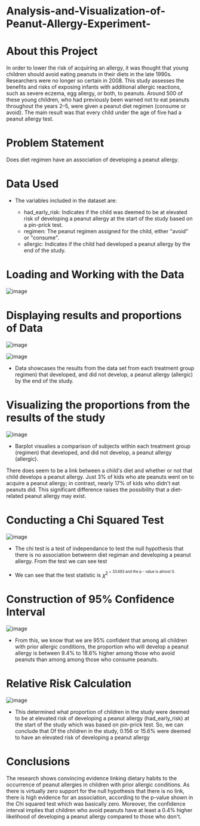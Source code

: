 # Analysis-and-Visualization-of-Peanut-Allergy-Experiment-

# About this Project

In order to lower the risk of acquiring an allergy, it was thought that young children should avoid eating peanuts in their diets in the late 1990s. Researchers were no longer so certain in 2008. This study assesses the benefits and risks of exposing infants with additional allergic reactions, such as severe eczema, egg allergy, or both, to peanuts. Around 500 of these young children, who had previously been warned not to eat peanuts throughout the years 2–5, were given a peanut diet regimen (consume or avoid). The main result was that every child under the age of five had a peanut allergy test.

# Problem Statement

Does diet regimen have an association of developing a peanut allergy.

# Data Used

- The variables included in the dataset are:

    - had_early_risk: Indicates if the child was deemed to be at elevated risk of developing a peanut allergy at the start of the study based on a pin-prick test.
    - regimen: The peanut regimen assigned for the child, either "avoid" or "consume".
    - allergic: Indicates if the child had developed a peanut allergy by the end of the study.


# Loading and Working with the Data 

![image](https://user-images.githubusercontent.com/126027138/221912892-f2e3d22a-7569-47b3-8ad0-20ecdb515e65.png)


# Displaying results and proportions of Data 

![image](https://user-images.githubusercontent.com/126027138/221916891-b0b83251-659d-4ead-a5c2-933ce6339e27.png)


![image](https://user-images.githubusercontent.com/126027138/221917366-2df3fc29-20d0-4e67-993e-1cab2a7d447c.png)


- Data showcases the results from the data set from each treatment group regimen) that developed, and did not develop, a peanut allergy (allergic) by the end of the study. 

# Visualizing the proportions from the results of the study

![image](https://user-images.githubusercontent.com/126027138/221918638-e97de117-85e6-458c-859d-a1914f9cff74.png)

- Barplot visualies a comparison of subjects within each treatment group (regimen) that developed, and did not develop, a peanut allergy (allergic). 

There does seem to be a link between a child's diet and whether or not that child develops a peanut allergy. Just 3% of kids who ate peanuts went on to acquire a peanut allergy; in contrast, nearly 17% of kids who didn't eat peanuts did. This significant difference raises the possibility that a diet-related peanut allergy may exist.

# Conducting a Chi Squared Test 

![image](https://user-images.githubusercontent.com/126027138/221920688-7efd25ff-80f4-4d17-9a46-18f4be180dfe.png)

- The chi test is a test of independance to test the null hypothesis that there is no association betweenn diet regiman and developing a peanut allergy. From the test we can see test 

- We can see that the test statistic is 𝜒<sup>2<sup> = 33.683 and the p - value is almost 0. 


# Construction of 95% Confidence Interval 

![image](https://user-images.githubusercontent.com/126027138/221929002-c3455ba6-bed1-4131-a9dd-4ce3149eedc4.png)

- From this, we know that we are 95% confident that among all children with prior allergic conditions, the proportion who will develop a peanut allergy is between 9.4% to 18.6% higher among those who avoid peanuts than among among those who consume peanuts.

# Relative Risk Calculation

![image](https://user-images.githubusercontent.com/126027138/221933745-c68c721d-4db7-4688-83a6-06e8a053f9f6.png)


- This determined what proportion of children in the study were deemed to be at elevated risk of developing a peanut allergy (had_early_risk) at the start of the study which was based on pin-prick test. So, we can conclude that Of the children in the study, 0.156 or 15.6% were deemed to have an elevated risk of developing a peanut allergy

# Conclusions

The research shows convincing evidence linking dietary habits to the occurrence of peanut allergies in children with prior allergic conditions. As there is virtually zero support for the null hypothesis that there is no link, there is high evidence for an association, according to the p-value shown in the Chi squared test which was basically zero. Moreover, the confidence interval implies that children who avoid peanuts have at least a 0.4% higher likelihood of developing a peanut allergy compared to those who don't.






